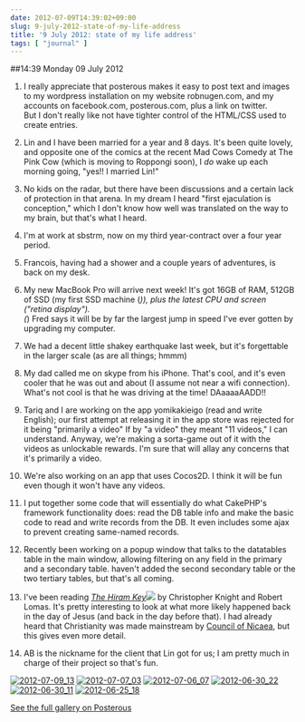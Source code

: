 ```yaml
---
date: 2012-07-09T14:39:02+09:00
slug: 9-july-2012-state-of-my-life-address
title: '9 July 2012: state of my life address'
tags: [ "journal" ]
---
```


##14:39 Monday 09 July 2012

 
  1. I really appreciate that posterous makes it easy to post text and images to my wordpress installation on my website robnugen.com, and my accounts on facebook.com, posterous.com, plus a link on twitter.   
But I don't really like not have tighter control of the HTML/CSS used to create entries.
 
  2. Lin and I have been married for a year and 8 days. It's been quite lovely, and opposite one of the comics at the recent Mad Cows Comedy at The Pink Cow (which is moving to Roppongi soon), I *do* wake up each morning going, "yes!! I married Lin!"
 
  3. No kids on the radar, but there have been discussions and a certain lack of protection in that arena. In my dream I heard "first ejaculation is conception," which I don't know how well was translated on the way to my brain, but that's what I heard.
 
  4. I'm at work at sbstrm, now on my third year-contract over a four year period.
 
  5. Francois, having had a shower and a couple years of adventures, is back on my desk.
 
  6. My new MacBook Pro will arrive next week! It's got 16GB of RAM, 512GB of SSD (my first SSD machine (*)), plus the latest CPU and screen ("retina display").  
(*) Fred says it will be by far the largest jump in speed I've ever gotten by upgrading my computer.
 
  7. We had a decent little shakey earthquake last week, but it's forgettable in the larger scale (as are all things; hmmm)
 
  8. My dad called me on skype from his iPhone. That's cool, and it's even cooler that he was out and about (I assume not near a wifi connection). What's not cool is that he was driving at the time! DAaaaaAADD!!
 
  9. Tariq and I are working on the app yomikakieigo (read and write English); our first attempt at releasing it in the app store was rejected for it being "primarily a video" If by "a video" they meant "11 videos," I can understand. Anyway, we're making a sorta-game out of it with the videos as unlockable rewards. I'm sure that will allay any concerns that it's primarily a video.
 
  10. We're also working on an app that uses Cocos2D. I think it will be fun even though it won't have any videos.
 
  11. I put together some code that will essentially do what CakePHP's framework functionality does: read the DB table info and make the basic code to read and write records from the DB. It even includes some ajax to prevent creating same-named records.
 
  12. Recently been working on a popup window that talks to the datatables table in the main window, allowing filtering on any field in the primary and a secondary table. haven't added the second secondary table or the two tertiary tables, but that's all coming.
 
  13. I've been reading [_The Hiram Key_](https://www.amazon.com/gp/product/B0057DBFQI/ref=as_li_ss_tl?ie=UTF8&camp=1789&creative=390957&creativeASIN=B0057DBFQI&linkCode=as2&tag=keepusthelim-20)![](https://www.assoc-amazon.com/e/ir?t=keepusthelim-20&l=as2&o=1&a=B0057DBFQI) by Christopher Knight and Robert Lomas. It's pretty interesting to look at what more likely happened back in the day of Jesus (and back in the day before that). I had already heard that Christianity was made mainstream by [Council of Nicaea](https://en.wikipedia.org/wiki/First_Council_of_Nicaea), but this gives even more detail. 
 
  14. AB is the nickname for the client that Lin got for us; I am pretty much in charge of their project so that's fun.

[![2012-07-09_13](https://getfile5.posterous.com/getfile/files.posterous.com/temp-2012-07-08/lJeuugznsEJFraznecJgIJHxftJCbzoirFEGcEhGJdAEeDalvvbcbCEfCxIA/2012-07-09_13.26.35_Francois_on_my_desk.jpg.scaled500.jpg)](https://getfile8.posterous.com/getfile/files.posterous.com/temp-2012-07-08/lJeuugznsEJFraznecJgIJHxftJCbzoirFEGcEhGJdAEeDalvvbcbCEfCxIA/2012-07-09_13.26.35_Francois_on_my_desk.jpg.scaled1000.jpg) [![2012-07-07_03](https://getfile0.posterous.com/getfile/files.posterous.com/temp-2012-07-08/yEaEjpzCHgsrbvuEJaAJmjcpdppoIglsmkFGhrtCgdylmBHnzvIxddDiihjs/2012-07-07_03.23.47_received_11pm_msg_at_330am.png.scaled500.png)](https://getfile3.posterous.com/getfile/files.posterous.com/temp-2012-07-08/yEaEjpzCHgsrbvuEJaAJmjcpdppoIglsmkFGhrtCgdylmBHnzvIxddDiihjs/2012-07-07_03.23.47_received_11pm_msg_at_330am.png.scaled1000.png) [![2012-07-06_07](https://getfile6.posterous.com/getfile/files.posterous.com/temp-2012-07-08/kGmHuyouvEBfftiblhBAwJEwApoCHgshdFuwbbHbrhuwzInvJHDjedaftAco/2012-07-06_07.27.30_Opuss_username_must_be_unique.png.scaled500.png)](https://getfile8.posterous.com/getfile/files.posterous.com/temp-2012-07-08/kGmHuyouvEBfftiblhBAwJEwApoCHgshdFuwbbHbrhuwzInvJHDjedaftAco/2012-07-06_07.27.30_Opuss_username_must_be_unique.png.scaled1000.png) [![2012-06-30_22](https://getfile1.posterous.com/getfile/files.posterous.com/temp-2012-07-08/BAqtnAbzFbBajGshgbeyGdknIfaciqHjhHfDvhauislgxhvrrabtvGijynJI/2012-06-30_22.56.03_Lin_sports_Francois.jpg.scaled500.jpg)](https://getfile8.posterous.com/getfile/files.posterous.com/temp-2012-07-08/BAqtnAbzFbBajGshgbeyGdknIfaciqHjhHfDvhauislgxhvrrabtvGijynJI/2012-06-30_22.56.03_Lin_sports_Francois.jpg.scaled1000.jpg) [![2012-06-30_11](https://getfile5.posterous.com/getfile/files.posterous.com/temp-2012-07-08/tcecpiIfvxqfAdclyhsccqslhoEwFHGGsyJvibkiFBlCAfCaBfaimCEjmduB/2012-06-30_11.05.00_Alex_overlooks_river_and_buildings.jpg.scaled500.jpg)](https://getfile2.posterous.com/getfile/files.posterous.com/temp-2012-07-08/tcecpiIfvxqfAdclyhsccqslhoEwFHGGsyJvibkiFBlCAfCaBfaimCEjmduB/2012-06-30_11.05.00_Alex_overlooks_river_and_buildings.jpg.scaled1000.jpg) [![2012-06-25_18](https://getfile1.posterous.com/getfile/files.posterous.com/temp-2012-07-08/wnyhbDpJrDEGABldvEEFqJBrrGpgnjtrhffBosetHcEdboaCowvkHdfsBIpz/2012-06-25_18.16.57_me_and_dawg.jpg.scaled500.jpg)](https://getfile3.posterous.com/getfile/files.posterous.com/temp-2012-07-08/wnyhbDpJrDEGABldvEEFqJBrrGpgnjtrhffBosetHcEdboaCowvkHdfsBIpz/2012-06-25_18.16.57_me_and_dawg.jpg.scaled1000.jpg)

[See the full gallery on Posterous](https://stream.robnugen.com/9-july-2012-state-of-my-life-address)

 
